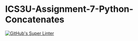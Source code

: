 # ICS3U-Assignment-7-Python-Concatenates

[![GitHub's Super Linter](https://github.com/lily-liu-17/ICS3U-Assignment-7-Python-Concatenates/workflows/GitHub's%20Super%20Linter/badge.svg)](https://github.com/lily-liu-17/ICS3U-Assignment-7-Python-Concatenates/actions)

